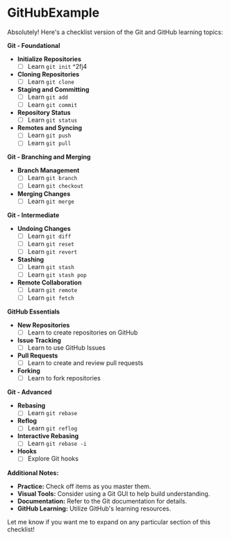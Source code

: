 # GitHubExample

Absolutely! Here's a checklist version of the Git and GitHub learning topics:

**Git - Foundational**

- **Initialize Repositories**
    - [ ] Learn `git init` ^2fj4
- **Cloning Repositories**
    - [ ] Learn `git clone`
- **Staging and Committing**
    - [ ] Learn `git add`
    - [ ] Learn `git commit`
- **Repository Status**
    - [ ] Learn `git status`
- **Remotes and Syncing**
    - [ ] Learn `git push`
    - [ ] Learn `git pull`

**Git - Branching and Merging**

- **Branch Management**
    - [ ] Learn `git branch`
    - [ ] Learn `git checkout`
- **Merging Changes**
    - [ ] Learn `git merge`

**Git - Intermediate**

- **Undoing Changes**
    - [ ] Learn `git diff`
    - [ ] Learn `git reset`
    - [ ] Learn `git revert`
- **Stashing**
    - [ ] Learn `git stash`
    - [ ] Learn `git stash pop`
- **Remote Collaboration**
    - [ ] Learn `git remote`
    - [ ] Learn `git fetch`

**GitHub Essentials**

- **New Repositories**
    - [ ] Learn to create repositories on GitHub
- **Issue Tracking**
    - [ ] Learn to use GitHub Issues
- **Pull Requests**
    - [ ] Learn to create and review pull requests
- **Forking**
    - [ ] Learn to fork repositories

**Git - Advanced**

- **Rebasing**
    - [ ] Learn `git rebase`
- **Reflog**
    - [ ] Learn `git reflog`
- **Interactive Rebasing**
    - [ ] Learn `git rebase -i`
- **Hooks**
    - [ ] Explore Git hooks

**Additional Notes:**

- **Practice:** Check off items as you master them.
- **Visual Tools:** Consider using a Git GUI to help build understanding.
- **Documentation:** Refer to the Git documentation for details.
- **GitHub Learning:** Utilize GitHub's learning resources.

Let me know if you want me to expand on any particular section of this checklist!
